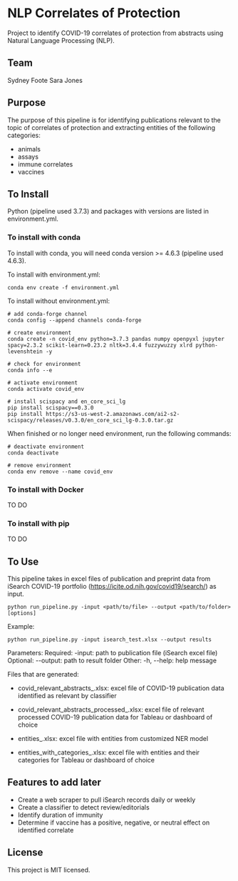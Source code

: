 # NLP Correlates of Protection
Project to identify COVID-19 correlates of protection from abstracts using Natural Language Processing (NLP).

## Team

Sydney Foote 
Sara Jones

## Purpose

The purpose of this pipeline is for identifying publications relevant to the topic of correlates of protection and extracting entities of the following categories:
 - animals
 - assays
 - immune correlates
 - vaccines

## To Install

Python (pipeline used 3.7.3) and packages with versions are listed in environment.yml.

### To install with conda

To install with conda, you will need conda version >= 4.6.3 (pipeline used 4.6.3).

To install with environment.yml:

```
conda env create -f environment.yml
```

To install without environment.yml:

```
# add conda-forge channel
conda config --append channels conda-forge

# create environment
conda create -n covid_env python=3.7.3 pandas numpy openpyxl jupyter spacy=2.3.2 scikit-learn=0.23.2 nltk=3.4.4 fuzzywuzzy xlrd python-levenshtein -y

# check for environment
conda info --e

# activate environment
conda activate covid_env

# install scispacy and en_core_sci_lg
pip install scispacy==0.3.0
pip install https://s3-us-west-2.amazonaws.com/ai2-s2-scispacy/releases/v0.3.0/en_core_sci_lg-0.3.0.tar.gz
```

When finished or no longer need environment, run the following commands:

```
# deactivate environment
conda deactivate

# remove environment
conda env remove --name covid_env
```

### To install with Docker

TO DO

### To install with pip

TO DO

## To Use

This pipeline takes in excel files of publication and preprint data from iSearch COVID-19 portfolio (https://icite.od.nih.gov/covid19/search/) as input.

```
python run_pipeline.py -input <path/to/file> --output <path/to/folder> [options]
```

Example:
```
python run_pipeline.py -input isearch_test.xlsx --output results
```

Parameters:
Required:
-input: path to publication file (iSearch excel file)
Optional:
--output: path to result folder
Other:
-h, --help: help message

Files that are generated:

 - covid_relevant_abstracts_<date>.xlsx: excel file of COVID-19 publication data identified as relevant by classifier

 - covid_relevant_abstracts_processed_<date>.xlsx: excel file of relevant processed COVID-19 publication data for Tableau or dashboard of choice

 - entities_<date>.xlsx: excel file with entities from customized NER model

 - entities_with_categories_<date>.xlsx: excel file with entities and their categories for Tableau or dashboard of choice

## Features to add later
 
 - Create a web scraper to pull iSearch records daily or weekly
 - Create a classifier to detect review/editorials 
 - Identify duration of immunity
 - Determine if vaccine has a positive, negative, or neutral effect on identified correlate
 
## License

This project is MIT licensed.
